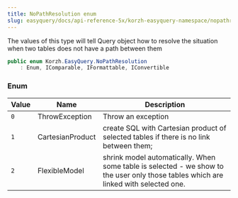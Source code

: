 ```yaml
---
title: NoPathResolution enum
slug: easyquery/docs/api-reference-5x/korzh-easyquery-namespace/nopathresolution-enum
---
```



The values of this type will tell Query object how to  resolve the situation when two tables does not have a path between them
```csharp
public enum Korzh.EasyQuery.NoPathResolution
    : Enum, IComparable, IFormattable, IConvertible

```

### Enum

| Value | Name | Description | 
| --- | --- | --- | 
| `0` | ThrowException | Throw an exception | 
| `1` | CartesianProduct | create SQL with Cartesian product of selected  tables if there is no link between them; | 
| `2` | FlexibleModel | shrink model automatically. When some table is  selected - we show to the user only those tables which are linked with selected one. |